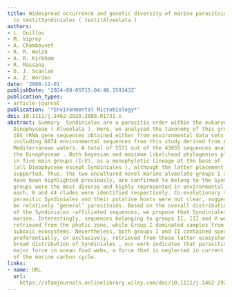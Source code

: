 ```yaml
---
title: Widespread occurrence and genetic diversity of marine parasitoids belonging
  to textitSyndiniales ( textitAlveolata )
authors:
- L. Guillou
- M. Viprey
- A. Chambouvet
- R. M. Welsh
- A. R. Kirkham
- R. Massana
- D. J. Scanlan
- A. Z. Worden
date: '2008-12-01'
publishDate: '2024-08-05T15:04:48.159343Z'
publication_types:
- article-journal
publication: '*Environmental Microbiology*'
doi: 10.1111/j.1462-2920.2008.01731.x
abstract: Summary  Syndiniales are a parasitic order within the eukaryotic lineage
  Dinophyceae ( Alveolata ). Here, we analysed the taxonomy of this group using 43655
  18S rRNA gene sequences obtained either from environmental data sets or cultures,
  including 6874 environmental sequences from this study derived from Atlantic and
  Mediterranean waters. A total of 5571 out of the 43655 sequences analysed fell within
  the Dinophyceae . Both bayesian and maximum likelihood phylogenies placed Syndiniales
  in five main groups (I–V), as a monophyletic lineage at the base of ‘core’ dinoflagellates
  (all Dinophyceae except Syndiniales ), although the latter placement was not bootstrap
  supported. Thus, the two uncultured novel marine alveolate groups I and II, which
  have been highlighted previously, are confirmed to belong to the Syndiniales . These
  groups were the most diverse and highly represented in environmental studies. Within
  each, 8 and 44 clades were identified respectively. Co‐evolutionary trends between
  parasitic Syndiniales and their putative hosts were not clear, suggesting they may
  be relatively ‘general’ parasitoids. Based on the overall distribution patterns
  of the Syndiniales ‐affiliated sequences, we propose that Syndiniales are exclusively
  marine. Interestingly, sequences belonging to groups II, III and V were largely
  retrieved from the photic zone, while Group I dominated samples from anoxic and
  suboxic ecosystems. Nevertheless, both groups I and II contained specific clades
  preferentially, or exclusively, retrieved from these latter ecosystems. Given the
  broad distribution of Syndiniales , our work indicates that parasitism may be a
  major force in ocean food webs, a force that is neglected in current conceptualizations
  of the marine carbon cycle.
links:
- name: URL
  url: 
    https://sfamjournals.onlinelibrary.wiley.com/doi/10.1111/j.1462-2920.2008.01731.x
---
```

